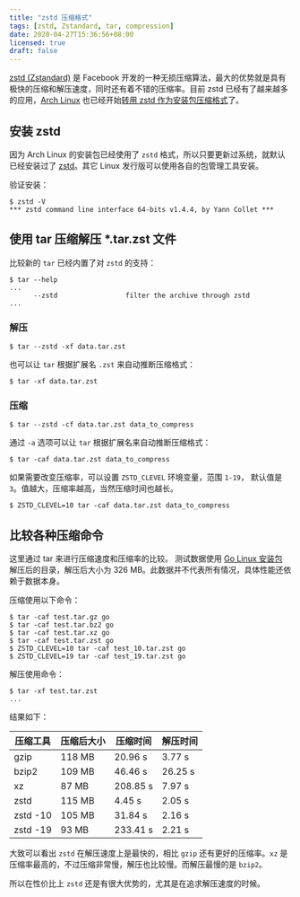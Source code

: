 ```yaml
---
title: "zstd 压缩格式"
tags: [zstd, Zstandard, tar, compression]
date: 2020-04-27T15:36:56+08:00
licensed: true
draft: false
---
```


[zstd (Zstandard)](http://www.zstd.net/) 是 Facebook
开发的一种无损压缩算法，最大的优势就是具有极快的压缩和解压速度，同时还有着不错的压缩率。目前
zstd 已经有了越来越多的应用，[Arch Linux](https://www.archlinux.org/)
也已经开始[转用 zstd
作为安装包压缩格式](https://www.archlinux.org/news/now-using-zstandard-instead-of-xz-for-package-compression/)了。


## 安装 zstd

因为 Arch Linux
的安装包已经使用了 `zstd` 格式，所以只要更新过系统，就默认已经安装过了
[zstd](https://www.archlinux.org/packages/core/x86_64/zstd/)。其它
Linux 发行版可以使用各自的包管理工具安装。

验证安装：

```
$ zstd -V
*** zstd command line interface 64-bits v1.4.4, by Yann Collet ***
```


## 使用 tar 压缩解压 \*.tar.zst 文件

比较新的 `tar` 已经内置了对 `zstd` 的支持：

```shell
$ tar --help
...
      --zstd                 filter the archive through zstd
...
```

### 解压

```shell
$ tar --zstd -xf data.tar.zst
```

也可以让 `tar` 根据扩展名 `.zst` 来自动推断压缩格式：

```shell
$ tar -xf data.tar.zst
```

### 压缩

```shell
$ tar --zstd -cf data.tar.zst data_to_compress
```

通过 `-a` 选项可以让 `tar` 根据扩展名来自动推断压缩格式：

```shell
$ tar -caf data.tar.zst data_to_compress
```

如果需要改变压缩率，可以设置 `ZSTD_CLEVEL` 环境变量，范围 `1-19`，
默认值是 `3`。值越大，压缩率越高，当然压缩时间也越长。

```shell
$ ZSTD_CLEVEL=10 tar -caf data.tar.zst data_to_compress
```


## 比较各种压缩命令

这里通过 tar 来进行压缩速度和压缩率的比较。
测试数据使用 [Go Linux 安装包](https://dl.google.com/go/go1.14.2.linux-amd64.tar.gz)
解压后的目录，解压后大小为
326 MB。此数据并不代表所有情况，具体性能还依赖于数据本身。

压缩使用以下命令：

```shell
$ tar -caf test.tar.gz go
$ tar -caf test.tar.bz2 go
$ tar -caf test.tar.xz go
$ tar -caf test.tar.zst go
$ ZSTD_CLEVEL=10 tar -caf test_10.tar.zst go
$ ZSTD_CLEVEL=19 tar -caf test_19.tar.zst go
```

解压使用命令：

```shell
$ tar -xf test.tar.zst
...
```

结果如下：

| 压缩工具 | 压缩后大小 | 压缩时间 | 解压时间 |
| -------- | ---------- | -------- | -------- |
| gzip     | 118 MB     |  20.96 s |  3.77 s  |
| bzip2    | 109 MB     |  46.46 s | 26.25 s  |
| xz       |  87 MB     | 208.85 s |  7.97 s  |
| zstd     | 115 MB     |   4.45 s |  2.05 s  |
| zstd -10 | 105 MB     |  31.84 s |  2.16 s  |
| zstd -19 |  93 MB     | 233.41 s |  2.21 s  |

大致可以看出 `zstd` 在解压速度上是最快的，相比 `gzip`
还有更好的压缩率。`xz`
是压缩率最高的，不过压缩非常慢，解压也比较慢。而解压最慢的是
`bzip2`。

所以在性价比上 `zstd` 还是有很大优势的，尤其是在追求解压速度的时候。
